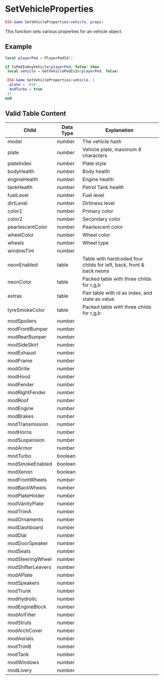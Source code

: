 # SetVehicleProperties

```lua
ESX.Game.SetVehicleProperties(vehicle, props)
```

This function sets various properties for an vehicle object.

## Example

```lua
local playerPed = PlayerPedId()

if IsPedInAnyVehicle(playerPed, false) then
 local vehicle = GetVehiclePedIsIn(playerPed, false)

 ESX.Game.SetVehicleProperties(vehicle, {
  plate = 'ESX',
  modTurbo = true
 })
end
```

## Valid Table Content

| Child             | Data Type | Explanation                                                         |
|-------------------|-----------|---------------------------------------------------------------------|
| model             | number    | The vehicle hash                                                    |
| plate             | number    | Vehicle plate, maximum 8 characters                                 |
| plateIndex        | number    | Plate style                                                         |
| bodyHealth        | number    | Body health                                                         |
| engineHealth      | number    | Engine health                                                       |
| tankHealth        | number    | Petrol Tank health                                                  |
| fuelLevel         | number    | Fuel level                                                          |
| dirtLevel         | number    | Dirtiness level                                                     |
| color1            | number    | Primary color                                                       |
| color2            | number    | Secondary color                                                     |
| pearlescentColor  | number    | Pearlescent color                                                   |
| wheelColor        | number    | Wheel color                                                         |
| wheels            | number    | Wheel type                                                          |
| windowTint        | number    |                                                                     |
| neonEnabled       | table     | Table with hardcoded four childs for left, back, front & back neons |
| neonColor         | table     | Packed table with three childs for r,g,b                            |
| extras            | table     | Pair table with id as index, and state as value                     |
| tyreSmokeColor    | table     | Packed table with three childs for r,g,b                            |
| modSpoilers       | number    |                                                                     |
| modFrontBumper    | number    |                                                                     |
| modRearBumper     | number    |                                                                     |
| modSideSkirt      | number    |                                                                     |
| modExhaust        | number    |                                                                     |
| modFrame          | number    |                                                                     |
| modGrille         | number    |                                                                     |
| modHood           | number    |                                                                     |
| modFender         | number    |                                                                     |
| modRightFender    | number    |                                                                     |
| modRoof           | number    |                                                                     |
| modEngine         | number    |                                                                     |
| modBrakes         | number    |                                                                     |
| modTransmission   | number    |                                                                     |
| modHorns          | number    |                                                                     |
| modSuspension     | number    |                                                                     |
| modArmor          | number    |                                                                     |
| modTurbo          | boolean   |                                                                     |
| modSmokeEnabled   | boolean   |                                                                     |
| modXenon          | boolean   |                                                                     |
| modFrontWheels    | number    |                                                                     |
| modBackWheels     | number    |                                                                     |
| modPlateHolder    | number    |                                                                     |
| modVanityPlate    | number    |                                                                     |
| modTrimA          | number    |                                                                     |
| modOrnaments      | number    |                                                                     |
| modDashboard      | number    |                                                                     |
| modDial           | number    |                                                                     |
| modDoorSpeaker    | number    |                                                                     |
| modSeats          | number    |                                                                     |
| modSteeringWheel  | number    |                                                                     |
| modShifterLeavers | number    |                                                                     |
| modAPlate         | number    |                                                                     |
| modSpeakers       | number    |                                                                     |
| modTrunk          | number    |                                                                     |
| modHydrolic       | number    |                                                                     |
| modEngineBlock    | number    |                                                                     |
| modAirFilter      | number    |                                                                     |
| modStruts         | number    |                                                                     |
| modArchCover      | number    |                                                                     |
| modAerials        | number    |                                                                     |
| modTrimB          | number    |                                                                     |
| modTank           | number    |                                                                     |
| modWindows        | number    |                                                                     |
| modLivery         | number    |                                                                     |
